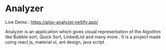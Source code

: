 # Analyzer
Live Demo : https://algo-analyzer.netlify.app/

Analyzer is an application which gives visual representation of the Algoithm like Bubble sort, Quick Sort, LinkedList and many more .
It is a project made using react js, material ui, ant design, java script .
